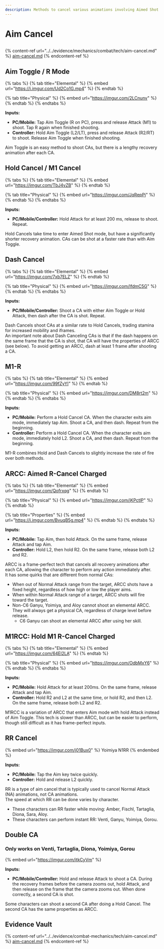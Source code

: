 ```yaml
---
description: Methods to cancel various animations involving Aimed Shot mode
---
```


# Aim Cancel

##

{% content-ref url="../../evidence/mechanics/combat/tech/aim-cancel.md" %}
[aim-cancel.md](../../evidence/mechanics/combat/tech/aim-cancel.md)
{% endcontent-ref %}

## Aim Toggle / R Mode

{% tabs %}
{% tab title="Elemental" %}
{% embed url="https://i.imgur.com/Ud2Co1G.mp4" %}
{% endtab %}

{% tab title="Physical" %}
{% embed url="https://imgur.com/2LCnunv" %}
{% endtab %}
{% endtabs %}

**Inputs:**

* **PC/Mobile:** Tap Aim Toggle (R on PC), press and release Attack (M1) to shoot. Tap R again when finished shooting.
* **Controller:** Hold Aim Toggle (L2/LT), press and release Attack (R2/RT) to shoot. Release Aim Toggle when finished shooting.

Aim Toggle is an easy method to shoot CAs, but there is a lengthy recovery animation after each CA.

## Hold Cancel / M1 Cancel

{% tabs %}
{% tab title="Elemental" %}
{% embed url="https://imgur.com/TbJ4vZB" %}
{% endtab %}

{% tab title="Physical" %}
{% embed url="https://imgur.com/JqRepPj" %}
{% endtab %}
{% endtabs %}

**Inputs:**

* **PC/Mobile/Controller:** Hold Attack for at least 200 ms, release to shoot. Repeat.

Hold Cancels take time to enter Aimed Shot mode, but have a significantly shorter recovery animation. CAs can be shot at a faster rate than with Aim Toggle.

## Dash Cancel

{% tabs %}
{% tab title="Elemental" %}
{% embed url="https://imgur.com/7xb7ELZ" %}
{% endtab %}

{% tab title="Physical" %}
{% embed url="https://imgur.com/IfdmC5G" %}
{% endtab %}
{% endtabs %}

**Inputs:**

* **PC/Mobile/Controller:** Shoot a CA with either Aim Toggle or Hold Attack, then dash after the CA is shot. Repeat.

Dash Cancels shoot CAs at a similar rate to Hold Cancels, trading stamina for increased mobility and iframes.\
An important note about Dash Canceling CAs is that if the dash happens on the same frame that the CA is shot, that CA will have the properties of ARCC (see below). To avoid getting an ARCC, dash at least 1 frame after shooting a CA.

## M1-R

{% tabs %}
{% tab title="Elemental" %}
{% embed url="https://imgur.com/99fZyYI" %}
{% endtab %}

{% tab title="Physical" %}
{% embed url="https://imgur.com/DM8rt2m" %}
{% endtab %}
{% endtabs %}

**Inputs:**

* **PC/Mobile:** Perform a Hold Cancel CA. When the character exits aim mode, immediately tap Aim. Shoot a CA, and then dash. Repeat from the beginning.
* **Controller:** Perform a Hold Cancel CA. When the character exits aim mode, immediately hold L2. Shoot a CA, and then dash. Repeat from the beginning.

M1-R combines Hold and Dash Cancels to slightly increase the rate of fire over both methods.

## ARCC: Aimed R-Cancel Charged

{% tabs %}
{% tab title="Elemental" %}
{% embed url="https://imgur.com/Qofrxqg" %}
{% endtab %}

{% tab title="Physical" %}
{% embed url="https://imgur.com/jKPctlP" %}
{% endtab %}

{% tab title="Properties" %}
{% embed url="https://i.imgur.com/BvuqB5g.mp4" %}
{% endtab %}
{% endtabs %}

**Inputs:**

* **PC/Mobile:** Tap Aim, then hold Attack. On the same frame, release Attack and tap Aim.
* **Controller:** Hold L2, then hold R2. On the same frame, release both L2 and R2.

ARCC is a frame-perfect tech that cancels all recovery animations after each CA, allowing the character to perform any action immediately after.\
It has some quirks that are different from normal CAs:

* When out of Normal Attack range from the target, ARCC shots have a fixed height, regardless of how high or low the player aims.
* When within Normal Attack range of a target, ARCC shots will fire toward the target.
* Non-C6 Ganyu, Yoimiya, and Aloy cannot shoot an elemental ARCC. They will always get a physical CA, regardless of charge level before release.
  * C6 Ganyu can shoot an elemental ARCC after using her skill.

## M1RCC: Hold M1 R-Cancel Charged

{% tabs %}
{% tab title="Elemental" %}
{% embed url="https://imgur.com/64El2LA" %}
{% endtab %}

{% tab title="Physical" %}
{% embed url="https://imgur.com/OdbMxY6" %}
{% endtab %}
{% endtabs %}

**Inputs:**

* **PC/Mobile:** Hold Attack for at least 200ms. On the same frame, release Attack and tap Aim.
* **Controller:** Hold R2 and L2 at the same time, or hold R2, and then L2. On the same frame, release both L2 and R2.

M1RCC is a variation of ARCC that enters Aim mode with hold Attack instead of Aim Toggle. This tech is slower than ARCC, but can be easier to perform, though still difficult as it has frame-perfect inputs.

## RR Cancel

{% embed url="https://imgur.com/j01Bux0" %}
Yoimiya N1RR
{% endembed %}

**Inputs:**

* **PC/Mobile:** Tap the Aim key twice quickly.
* **Controller:** Hold and release L2 quickly.

RR is a type of aim cancel that is typically used to cancel Normal Attack (NA) animations, not CA animations.\
The speed at which RR can be done varies by character.

* These characters can RR faster while moving: Amber, Fischl, Tartaglia, Diona, Sara, Aloy.
* These characters can perform instant RR: Venti, Ganyu, Yoimiya, Gorou.

## Double CA

### Only works on Venti, Tartaglia, Diona, Yoimiya, Gorou

{% embed url="https://imgur.com/itkCyVm" %}

**Inputs:**

* **PC/Mobile/Controller:** Hold and release Attack to shoot a CA. During the recovery frames before the camera zooms out, hold Attack, and then release on the frame that the camera zooms out. When done correctly, a second CA is shot.

Some characters can shoot a second CA after doing a Hold Cancel. The second CA has the same properties as ARCC.

## Evidence Vault

{% content-ref url="../../evidence/combat-mechanics/tech/aim-cancel.md" %}
[aim-cancel.md](../../evidence/combat-mechanics/tech/aim-cancel.md)
{% endcontent-ref %}
